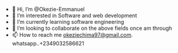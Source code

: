- 👋 Hi, I’m @Okezie-Emmanuel
- 👀 I’m interested in Software and web development
- 🌱 I’m currently learning software engineering
- 💞️ I’m looking to collaborate on the above fields once am through
- 📫 How to reach me okeziechima97@gmail.com. whatsapp..+2349032586621

<!---
Okezie-Emmanuel/Okezie-Emmanuel is a ✨ special ✨ repository because its `README.md` (this file) appears on your GitHub profile.
You can click the Preview link to take a look at your changes.
--->
